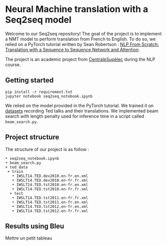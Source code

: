 # Neural Machine translation with a Seq2seq model 

Welcome to our Seq2seq repository! 
The goal of the project is to implement a NMT model to perform translation from French to English. To do so, we relied on a PyTorch tutorial written by Sean Robertson : [NLP From Scratch: Translation with a Sequence to Sequence Network and Attention](https://pytorch.org/tutorials/intermediate/seq2seq_translation_tutorial.html).  

The project is an academic project from [CentraleSupélec](https://www.centralesupelec.fr/) 
during the NLP course.  

## Getting started

```
pip install -r requirement.txt 
jupyter notebook seq2seq_notebook.ipynb 
```

We relied on the model provided in the PyTorch tutorial. We trained it on [datasets](https://wit3.fbk.eu/mt.php?release=2014-01) recording Ted talks and their translations. We implemented beam search with length penalty used for inference time in a script called `beam_search.py`. 

## Project structure
The structure of our project is as follow : 
 ```
• seq2seq_notebook.ipynb 
• beam_search.py
+ ted_data
  + train 
    • IWSLT14.TED.dev2010.en-fr.en.xml 
    • IWSLT14.TED.dev2010.en-fr.fr.xml
    • IWSLT14.TED.tst2010.en-fr.en.xml
    • IWSLT14.TED.tst2010.en-fr.fr.xml
   + test
    • IWSLT14.TED.tst2011.en-fr.fr.xml
    • IWSLT14.TED.tst2011.en-fr.en.xml 
    • IWSLT14.TED.tst2012.en-fr.en.xml
    • IWSLT14.TED.tst2012.en-fr.fr.xml
```

## Results using Bleu 
Mettre un petit tableau
